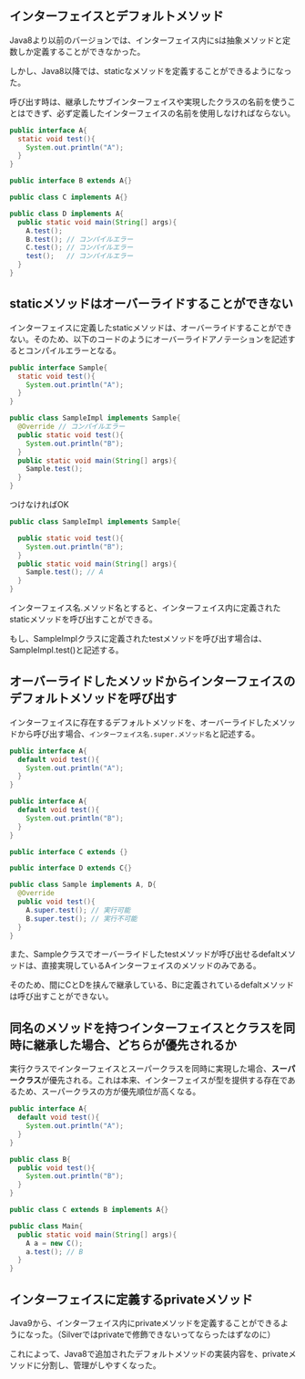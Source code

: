 ## インターフェイスとデフォルトメソッド

Java8より以前のバージョンでは、インターフェイス内にsは抽象メソッドと定数しか定義することができなかった。

しかし、Java8以降では、staticなメソッドを定義することができるようになった。

呼び出す時は、継承したサブインターフェイスや実現したクラスの名前を使うことはできず、必ず定義したインターフェイスの名前を使用しなければならない。

```Java
public interface A{
  static void test(){
    System.out.println("A");
  }
}
```

```Java
public interface B extends A{}
```

```Java
public class C implements A{}
```

```Java
public class D implements A{
  public static void main(String[] args){
    A.test();
    B.test(); // コンパイルエラー
    C.test(); // コンパイルエラー
    test();   // コンパイルエラー
  }
}
```

## staticメソッドはオーバーライドすることができない

インターフェイスに定義したstaticメソッドは、オーバーライドすることができない。そのため、以下のコードのようにオーバーライドアノテーションを記述するとコンパイルエラーとなる。

```Java
public interface Sample{
  static void test(){
    System.out.println("A");
  }
}
```

```Java
public class SampleImpl implements Sample{
  @Override // コンパイルエラー
  public static void test(){
    System.out.println("B");
  }
  public static void main(String[] args){
    Sample.test();
  }
}
```

つけなければOK

```Java
public class SampleImpl implements Sample{

  public static void test(){
    System.out.println("B");
  }
  public static void main(String[] args){
    Sample.test(); // A
  }
}
```

インターフェイス名.メソッド名とすると、インターフェイス内に定義されたstaticメソッドを呼び出すことができる。

もし、SampleImplクラスに定義されたtestメソッドを呼び出す場合は、SampleImpl.test()と記述する。

## オーバーライドしたメソッドからインターフェイスのデフォルトメソッドを呼び出す

インターフェイスに存在するデフォルトメソッドを、オーバーライドしたメソッドから呼び出す場合、`インターフェイス名.super.メソッド名`と記述する。

```Java
public interface A{
  default void test(){
    System.out.println("A");
  }
}
```

```Java
public interface A{
  default void test(){
    System.out.println("B");
  }
}
```

```Java
public interface C extends {}
```

```Java
public interface D extends C{}
```

```Java
public class Sample implements A, D{
  @Override
  public void test(){
    A.super.test(); // 実行可能
    B.super.test(); // 実行不可能
  }
}
```

また、Sampleクラスでオーバーライドしたtestメソッドが呼び出せるdefaltメソッドは、直接実現しているAインターフェイスのメソッドのみである。

そのため、間にCとDを挟んで継承している、Bに定義されているdefaltメソッドは呼び出すことができない。

## 同名のメソッドを持つインターフェイスとクラスを同時に継承した場合、どちらが優先されるか

実行クラスでインターフェイスとスーパークラスを同時に実現した場合、**スーパークラス**が優先される。これは本来、インターフェイスが型を提供する存在であるため、スーパークラスの方が優先順位が高くなる。

```Java
public interface A{
  default void test(){
    System.out.println("A");
  }
}
```

```Java
public class B{
  public void test(){
    System.out.println("B");
  }
}
```

```Java
public class C extends B implements A{}
```

```Java
public class Main{
  public static void main(String[] args){
    A a = new C();
    a.test(); // B
  }
}
```

## インターフェイスに定義するprivateメソッド

Java9から、インターフェイス内にprivateメソッドを定義することができるようになった。（Silverではprivateで修飾できないってならったはずなのに）

これによって、Java8で追加されたデフォルトメソッドの実装内容を、privateメソッドに分割し、管理がしやすくなった。




